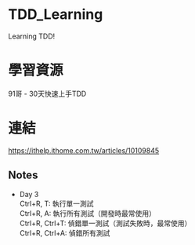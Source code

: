 # TDD_Learning
Learning TDD!

# 學習資源
91哥 - 30天快速上手TDD

# 連結
https://ithelp.ithome.com.tw/articles/10109845

## Notes
* Day 3  
Ctrl+R, T: 執行單一測試  
Ctrl+R, A: 執行所有測試（開發時最常使用）  
Ctrl+R, Ctrl+T: 偵錯單一測試（測試失敗時，最常使用）  
Ctrl+R, Ctrl+A: 偵錯所有測試